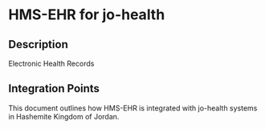 # HMS-EHR for jo-health

## Description

Electronic Health Records

## Integration Points

This document outlines how HMS-EHR is integrated with jo-health systems in Hashemite Kingdom of Jordan.
